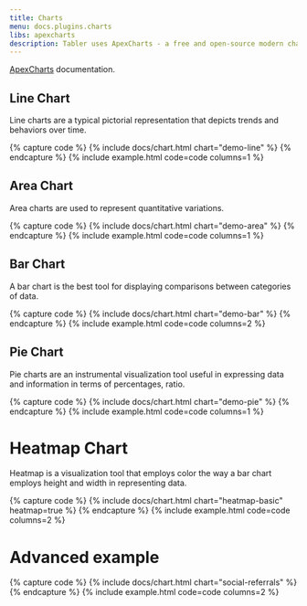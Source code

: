 ```yaml
---
title: Charts
menu: docs.plugins.charts
libs: apexcharts
description: Tabler uses ApexCharts - a free and open-source modern charting library that helps developers to create beautiful and interactive visualizations for web pages.
---
```


[ApexCharts](https://apexcharts.com/) documentation.

## Line Chart

Line charts are a typical pictorial representation that depicts trends and behaviors over time.

{% capture code %}
{% include docs/chart.html chart="demo-line" %}
{% endcapture %}
{% include example.html code=code columns=1 %}

## Area Chart

Area charts are used to represent quantitative variations.

{% capture code %}
{% include docs/chart.html chart="demo-area" %}
{% endcapture %}
{% include example.html code=code columns=1 %}

## Bar Chart

A bar chart is the best tool for displaying comparisons between categories of data.

{% capture code %}
{% include docs/chart.html chart="demo-bar" %}
{% endcapture %}
{% include example.html code=code columns=2 %}

## Pie Chart

Pie charts are an instrumental visualization tool useful in expressing data and information in terms of percentages, ratio.

{% capture code %}
{% include docs/chart.html chart="demo-pie" %}
{% endcapture %}
{% include example.html code=code columns=1 %}

# Heatmap Chart

Heatmap is a visualization tool that employs color the way a bar chart employs height and width in representing data.

{% capture code %}
{% include docs/chart.html chart="heatmap-basic" heatmap=true %}
{% endcapture %}
{% include example.html code=code columns=2 %}

# Advanced example

{% capture code %}
{% include docs/chart.html chart="social-referrals" %}
{% endcapture %}
{% include example.html code=code columns=2 %}
